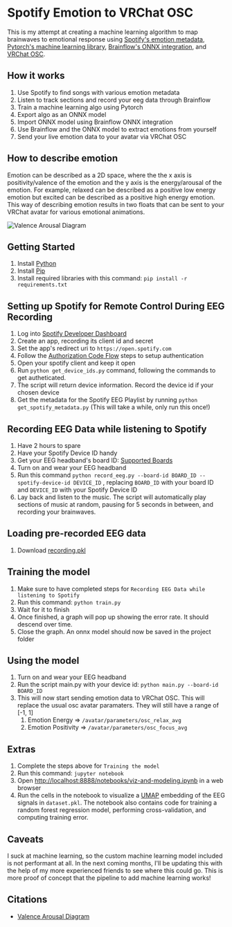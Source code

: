 # Spotify Emotion to VRChat OSC

This is my attempt at creating a machine learning algorithm to map brainwaves to emotional response using [Spotify's emotion metadata](https://developer.spotify.com/documentation/web-api/reference/#/operations/get-audio-features), [Pytorch's machine learning library](https://pytorch.org), [Brainflow's ONNX integration](https://brainflow.org/2022-06-09-onnx/), and [VRChat OSC](https://hello.vrchat.com/blog/vrchat-osc-for-avatars).

## How it works

1. Use Spotify to find songs with various emotion metadata
2. Listen to track sections and record your eeg data through Brainflow
3. Train a machine learning algo using Pytorch
4. Export algo as an ONNX model
5. Import ONNX model using Brainflow ONNX integration
6. Use Brainflow and the ONNX model to extract emotions from yourself
7. Send your live emotion data to your avatar via VRChat OSC

## How to describe emotion

Emotion can be described as a 2D space, where the the x axis is positivity/valence of the emotion and the y axis is the energy/arousal of the emotion.
For example, relaxed can be described as a positive low energy emotion but excited can be described as a positive high energy emotion. This way of describing emotion results in two floats that can be sent to your VRChat avatar for various emotional animations.

![Valence Arousal Diagram](Two-dimensional-valence-arousal-space.png)

## Getting Started

1. Install [Python](https://www.python.org/downloads/)
2. Install [Pip](https://pip.pypa.io/en/stable/installation/)
3. Install required libraries with this command: `pip install -r requirements.txt`

## Setting up Spotify for Remote Control During EEG Recording

1. Log into [Spotify Developer Dashboard](https://developer.spotify.com/dashboard/login)
2. Create an app, recording its client id and secret
3. Set the app's redirect uri to `https://open.spotify.com`
4. Follow the [Authorization Code Flow](https://spotipy.readthedocs.io/en/master/#authorization-code-flow) steps to setup authentication
5. Open your spotify client and keep it open
6. Run `python get_device_ids.py` command, following the commands to get autheticated.
7. The script will return device information. Record the device id if your chosen device
8. Get the metadata for the Spotify EEG Playlist by running `python get_spotify_metadata.py` (This will take a while, only run this once!)

## Recording EEG Data while listening to Spotify

1. Have 2 hours to spare
2. Have your Spotify Device ID handy
3. Get your EEG headband's board ID: [Supported Boards](https://brainflow.readthedocs.io/en/stable/SupportedBoards.html)
4. Turn on and wear your EEG headband
5. Run this command `python record_eeg.py --board-id BOARD_ID --spotify-device-id DEVICE_ID` , replacing `BOARD_ID` with your board ID and `DEVICE_ID` with your Spotify Device ID
6. Lay back and listen to the music. The script will automatically play sections of music at random, pausing for 5 seconds in between, and recording your brainwaves.

## Loading pre-recorded EEG data

1. Download [recording.pkl](https://www.dropbox.com/sh/b90zffeybku00ul/AADcUlCrNrZITlXGl10Xr7qta?dl=0)

## Training the model

1. Make sure to have completed steps for `Recording EEG Data while listening to Spotify` 
2. Run this command: `python train.py`
3. Wait for it to finish
4. Once finished, a graph will pop up showing the error rate. It should descend over time. 
5. Close the graph. An onnx model should now be saved in the project folder

## Using the model

1. Turn on and wear your EEG headband
2. Run the script main.py with your device id: `python main.py --board-id BOARD_ID`
3. This will now start sending emotion data to VRChat OSC. This will replace the usual osc avatar paramaters. They will still have a range of [-1, 1]
   1. Emotion Energy => `/avatar/parameters/osc_relax_avg`
   2. Emotion Positivity => `/avatar/parameters/osc_focus_avg`

## Extras

1. Complete the steps above for `Training the model`
2. Run this command: `jupyter notebook`
3. Open [http://localhost:8888/notebooks/viz-and-modeling.ipynb](http://localhost:8888/notebooks/viz-and-modeling.ipynb) in a web browser
4. Run the cells in the notebook to visualize a [UMAP](https://arxiv.org/abs/1802.03426) embedding of the EEG signals in `dataset.pkl`. The notebook also contains code for training a random forest regression model, performing cross-validation, and computing training error. 

## Caveats

I suck at machine learning, so the custom machine learning model included is not performant at all. In the next coming months, I'll be updating this with the help of my more experienced friends to see where this could go. This is more proof of concept that the pipeline to add machine learning works!

## Citations
- [Valence Arousal Diagram](https://www.researchgate.net/figure/Two-dimensional-valence-arousal-space_fig1_304124018)

